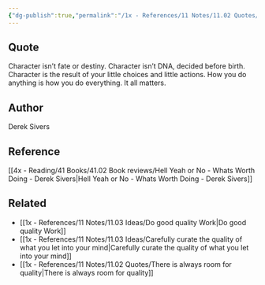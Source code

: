 ```yaml
---
{"dg-publish":true,"permalink":"/1x - References/11 Notes/11.02 Quotes/How you do anything is how you do everything/","title":"How you do anything is how you do everything","noteIcon":""}
---
```



## Quote
Character isn’t fate or destiny. Character isn’t DNA, decided before birth. Character is the result of your little choices and little actions. How you do anything is how you do everything. It all matters.

## Author
Derek Sivers

## Reference
[[4x - Reading/41 Books/41.02 Book reviews/Hell Yeah or No - Whats Worth Doing - Derek Sivers\|Hell Yeah or No - Whats Worth Doing - Derek Sivers]]

## Related
- [[1x - References/11 Notes/11.03 Ideas/Do good quality Work\|Do good quality Work]]
- [[1x - References/11 Notes/11.03 Ideas/Carefully curate the quality of what you let into your mind\|Carefully curate the quality of what you let into your mind]]
- [[1x - References/11 Notes/11.02 Quotes/There is always room for quality\|There is always room for quality]]